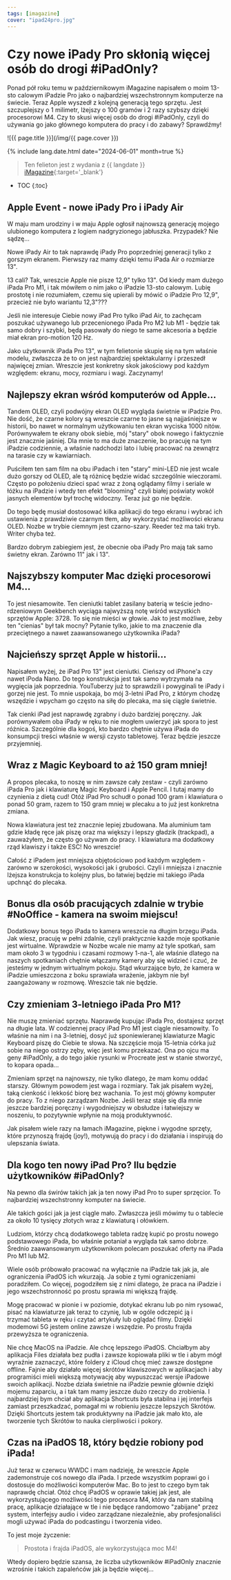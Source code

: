 ```yaml
---
tags: [imagazine]
cover: "ipad24pro.jpg"
---
```


# Czy nowe iPady Pro skłonią więcej osób do drogi #iPadOnly?

Ponad pół roku temu w październikowym iMagazine napisałem o moim 13-sto calowym iPadzie Pro jako o najbardziej wszechstronnym komputerze na świecie. Teraz Apple wyszedł z kolejną generacją tego sprzętu. Jest szczuplejszy o 1 milimetr, lżejszy o 100 gramów i 2 razy szybszy dzięki procesorowi M4. Czy to skusi więcej osób do drogi #iPadOnly, czyli do używania go jako głównego komputera do pracy i do zabawy? Sprawdźmy!

<!--More-->

![{{ page.title }}](/img/{{ page.cover }})

{% include lang.date.html date="2024-06-01" month=true %}

> Ten felieton jest z wydania z {{ langdate }} [iMagazine](https://imagazine.pl){:target='_blank'}

* TOC
{:toc}

## Apple Event - nowe iPady Pro i iPady Air

W maju mam urodziny i w maju Apple ogłosił najnowszą generację mojego ulubionego komputera z logiem nadgryzionego jabłuszka. Przypadek? Nie sądzę…

Nowe iPady Air to tak naprawdę iPady Pro poprzedniej generacji tylko z gorszym ekranem. Pierwszy raz mamy dzięki temu iPada Air o rozmiarze 13".

13 cali? Tak, wreszcie Apple nie pisze 12,9" tylko 13". Od kiedy mam dużego iPada Pro M1, i tak mówiłem o nim jako o iPadzie 13-sto calowym. Lubię prostotę i nie rozumiałem, czemu się upierali by mówić o iPadzie Pro 12,9", przecież nie było wariantu 12,3"???

Jeśli nie interesuje Ciebie nowy iPad Pro tylko iPad Air, to zachęcam poszukać używanego lub przecenionego iPada Pro M2 lub M1 - będzie tak samo dobry i szybki, będą pasowały do niego te same akcesoria a będzie miał ekran pro-motion 120 Hz.

Jako użytkownik iPada Pro 13", w tym felietonie skupię się na tym właśnie modelu, zwłaszcza że to on jest najbardziej spektakularny i przeszedł najwięcej zmian. Wreszcie jest konkretny skok jakościowy pod każdym względem: ekranu, mocy, rozmiaru i wagi. Zaczynamy!

## Najlepszy ekran wśród komputerów od Apple…

Tandem OLED, czyli podwójny ekran OLED wygląda świetnie w iPadzie Pro. Nie dość, że czarne kolory są wreszcie czarne to jasne są najjaśniejsze w historii, bo nawet w normalnym użytkowaniu ten ekran wyciska 1000 nitów. Porównywałem te ekrany obok siebie, mój "stary" obok nowego i faktycznie jest znacznie jaśniej. Dla mnie to ma duże znaczenie, bo pracuję na tym iPadzie codziennie, a właśnie nadchodzi lato i lubię pracować na zewnątrz na tarasie czy w kawiarniach.

Puściłem ten sam film na obu iPadach i ten "stary" mini-LED nie jest wcale dużo gorszy od OLED, ale tą różnicę będzie widać szczególnie wieczorami. Często po położeniu dzieci spać wraz z żoną oglądamy filmy i seriale w łóżku na iPadzie i wtedy ten efekt "blooming" czyli białej poświaty wokół jasnych elementów był trochę widoczny. Teraz już go nie będzie.

Do tego będę musiał dostosować kilka aplikacji do tego ekranu i wybrać ich ustawienia z prawdziwie czarnym tłem, aby wykorzystać możliwości ekranu OLED. Nozbe w trybie ciemnym jest czarno-szary. Reeder też ma taki tryb. Writer chyba też.

Bardzo dobrym zabiegiem jest, że obecnie oba iPady Pro mają tak samo świetny ekran. Zarówno 11" jak i 13".

## Najszybszy komputer Mac dzięki procesorowi M4…

To jest niesamowite. Ten cieniutki tablet zasilany baterią w teście jedno-rdzeniowym Geekbench wyciąga najwyższą notę wśród wszystkich sprzętów Apple: 3728. To się nie mieści w głowie. Jak to jest możliwe, żeby ten "cienias" był tak mocny? Pytanie tylko, jakie to ma znaczenie dla przeciętnego a nawet zaawansowanego użytkownika iPada?

## Najcieńszy sprzęt Apple w historii…

Napisałem wyżej, że iPad Pro 13" jest cieniutki. Cieńszy od iPhone'a czy nawet iPoda Nano. Do tego konstrukcja jest tak samo wytrzymała na wygięcia jak poprzednia. YouTuberzy już to sprawdzili i powyginali te iPady i gorzej nie jest. To mnie uspokaja, bo mój 3-letni iPad Pro, z którym chodzę wszędzie i wpycham go często na siłę do plecaka, ma się ciągle świetnie.

Tak cienki iPad jest naprawdę zgrabny i dużo bardziej poręczny. Jak porównywałem oba iPady w ręku to nie mogłem uwierzyć jak spora to jest różnica. Szczególnie dla kogoś, kto bardzo chętnie używa iPada do konsumpcji treści właśnie w wersji czysto tabletowej. Teraz będzie jeszcze przyjemniej.

## Wraz z Magic Keyboard to aż 150 gram mniej!

A propos plecaka, to noszę w nim zawsze cały zestaw - czyli zarówno iPada Pro jak i klawiaturę Magic Keyboard i Apple Pencil. I tutaj mamy do czynienia z dietą cud! Otóż iPad Pro schudł o ponad 100 gram i klawiatura o ponad 50 gram, razem to 150 gram mniej w plecaku a to już jest konkretna zmiana.

Nowa klawiatura jest też znacznie lepiej zbudowana. Ma aluminium tam gdzie kładę ręce jak piszę oraz ma większy i lepszy gładzik (trackpad), a zauważyłem, że często go używam do pracy. I klawiatura ma dodatkowy rząd klawiszy i także ESC! No wreszcie!

Całość z iPadem jest mniejsza objętościowo pod każdym względem - zarówno w szerokości, wysokości jak i grubości. Czyli i mniejsza i znacznie lżejsza konstrukcja to kolejny plus, bo łatwiej będzie mi takiego iPada upchnąć do plecaka.

## Bonus dla osób pracujących zdalnie w trybie #NoOffice - kamera na swoim miejscu!

Dodatkowy bonus tego iPada to kamera wreszcie na długim brzegu iPada. Jak wiesz, pracuję w pełni zdalnie, czyli praktycznie każde moje spotkanie jest wirtualne. Wprawdzie w Nozbe wcale nie mamy aż tyle spotkań, sam mam około 3 w tygodniu i czasami rozmowy 1-na-1, ale właśnie dlatego na naszych spotkaniach chętnie włączamy kamery aby się widzieć i czuć, że jesteśmy w jednym wirtualnym pokoju. Stąd wkurzające było, że kamera w iPadzie umieszczona z boku sprawiała wrażenie, jakbym nie był zaangażowany w rozmowę. Wreszcie tak nie będzie.

## Czy zmieniam 3-letniego iPada Pro M1?

Nie muszę zmieniać sprzętu. Naprawdę kupując iPada Pro, dostajesz sprzęt na długie lata. W codziennej pracy iPad Pro M1 jest ciągle niesamowity. To właśnie na nim i na 3-letniej, dosyć już sponiewieranej klawiaturze Magic Keyboard piszę do Ciebie te słowa. Na szczęście moja 15-letnia córka już sobie na niego ostrzy zęby, więc jest komu przekazać. Ona po ojcu ma geny #iPadOnly, a do tego jakie rysunki w Procreate jest w stanie stworzyć, to kopara opada…

Zmieniam sprzęt na najnowszy, nie tylko dlatego, że mam komu oddać starszy. Głównym powodem jest waga i rozmiary. Tak jak pisałem wyżej, taką cienkość i lekkość biorę bez wachania. To jest mój główny komputer do pracy. To z niego zarządzam Nozbe. Jeśli teraz staje się dla mnie jeszcze bardziej poręczny i wygodniejszy w obsłudze i łatwiejszy w noszeniu, to pozytywnie wpłynie na moją produktywność.

Jak pisałem wiele razy na łamach iMagazine, piękne i wygodne sprzęty, które przynoszą frajdę (joy!), motywują do pracy i do działania i inspirują do ulepszania świata.

## Dla kogo ten nowy iPad Pro? Ilu będzie użytkowników #iPadOnly?

Na pewno dla świrów takich jak ja ten nowy iPad Pro to super sprzęcior. To najbardziej wszechstronny komputer na świecie.

Ale takich gości jak ja jest ciągle mało. Zwłaszcza jeśli mówimy tu o tablecie za około 10 tysięcy złotych wraz z klawiaturą i ołówkiem.

Ludziom, którzy chcą dodatkowego tableta radzę kupić po prostu nowego podstawowego iPada, bo właśnie potaniał a wygląda tak samo dobrze. Średnio zaawansowanym użytkownikom polecam poszukać oferty na iPada Pro M1 lub M2.

Wiele osób próbowało pracować na wyłącznie na iPadzie tak jak ja, ale ograniczenia iPadOS ich wkurzają. Ja sobie z tymi ograniczeniami poradziłem. Co więcej, pogodziłem się z nimi dlatego, że praca na iPadzie i jego wszechstronność po prostu sprawia mi większą frajdę.

Mogę pracować w pionie i w poziomie, dotykać ekranu lub po nim rysować, pisać na klawiaturze jak teraz to czynię, lub w ogóle odczepić ją i trzymać tableta w ręku i czytać artykuły lub oglądać filmy. Dzięki modemowi 5G jestem online zawsze i wszędzie. Po prostu frajda przewyższa te ograniczenia.

Nie chcę MacOS na iPadzie. Ale chcę lepszego iPadOS. Chciałbym aby aplikacja Files działała bez pudła i zawsze kopiowała pliki w tle i abym mógł wyraźnie zaznaczyć, które foldery z iCloud chcę mieć zawsze dostępne offline. Fajnie aby działało więcej skrótów klawiszowych w aplikacjach i aby programiści mieli większą motywację aby wypuszczać wersje iPadowe swoich aplikacji. Nozbe działa świetnie na iPadzie pewnie głównie dzięki mojemu zaparciu, a i tak tam mamy jeszcze dużo rzeczy do zrobienia. I najbardziej bym chciał aby aplikacja Shortcuts była stabilna i jej interfejs zamiast przeszkadzać, pomagał mi w robieniu jeszcze lepszych Skrótów. Dzięki Shortcuts jestem tak produktywny na iPadzie jak mało kto, ale tworzenie tych Skrótów to nauka cierpliwości i pokory.

## Czas na iPadOS 18, który będzie robiony pod iPada!

Już teraz w czerwcu WWDC i mam nadzieję, że wreszcie Apple zademonstruje coś nowego dla iPada. I przede wszystkim poprawi go i dostosuje do możliwości komputerów Mac. Bo to jest to czego bym tak naprawdę chciał. Otóż chcę iPadOS w oprawie takiej jak jest, ale wykorzystującego możliwości tego procesora M4, który da nam stabilną pracę, aplikacje działające w tle i nie będące randomowo "zabijane" przez system, interfejsy audio i video zarządzane niezależnie, aby profesjonaliści mogli używać iPada do podcastingu i tworzenia video.

To jest moje życzenie:

> Prostota i frajda iPadOS, ale wykorzystująca moc M4!

Wtedy dopiero będzie szansa, że liczba użytkowników #iPadOnly znacznie wzrośnie i takich zapaleńców jak ja będzie więcej…

[n]: https://michael.gratis/nozbe_pl
[np]: https://michael.gratis/nozbepersonal_pl